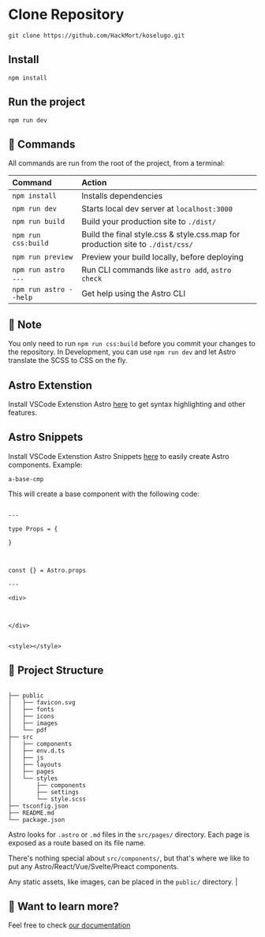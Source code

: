 # Clone Repository

```
git clone https://github.com/HackMort/koselugo.git
```

## Install

```
npm install
```

## Run the project

```
npm run dev
```

## 🧞 Commands

All commands are run from the root of the project, from a terminal:

| Command                | Action                                           |
| :--------------------- | :----------------------------------------------- |
| `npm install`          | Installs dependencies                            |
| `npm run dev`          | Starts local dev server at `localhost:3000`      |
| `npm run build`        | Build your production site to `./dist/`          |
| `npm run css:build`    | Build the final style.css & style.css.map for production site to `./dist/css/`          |
| `npm run preview`      | Preview your build locally, before deploying     |
| `npm run astro ...`    | Run CLI commands like `astro add`, `astro check` |
| `npm run astro --help` | Get help using the Astro CLI       

<!-- Note -->
## 📝 Note
You only need to run `npm run css:build` before you commit your changes to the repository. In Development, you can use `npm run dev` and let Astro translate the SCSS to CSS on the fly.

## Astro Extenstion
Install VSCode Extenstion Astro [here](https://marketplace.visualstudio.com/items?itemName=astro-build.astro-vscode) to get syntax highlighting and other features.

## Astro Snippets
Install VSCode Extenstion Astro Snippets [here](https://marketplace.visualstudio.com/items?itemName=SheltonLouis.astro-snippets) to easily create Astro components. Example:

```
a-base-cmp
```
This will create a base component with the following code:

```

---

type Props = {

}



const {} = Astro.props

---

<div>



</div>


<style></style>
```

<!-- Screenshot here when its ready -->
## 🚀 Project Structure

```

├── public
│   ├── favicon.svg
│   ├── fonts
│   ├── icons
│   ├── images
│   └── pdf
├── src
│   ├── components
│   ├── env.d.ts
│   ├── js
│   ├── layouts
│   ├── pages
│   └── styles
│       ├── components
│       ├── settings
│       └── style.scss
├── tsconfig.json
├── README.md
└── package.json
```

Astro looks for `.astro` or `.md` files in the `src/pages/` directory. Each page is exposed as a route based on its file name.

There's nothing special about `src/components/`, but that's where we like to put any Astro/React/Vue/Svelte/Preact components.

Any static assets, like images, can be placed in the `public/` directory.
              |

## 👀 Want to learn more?

Feel free to check [our documentation](https://docs.astro.build) 
